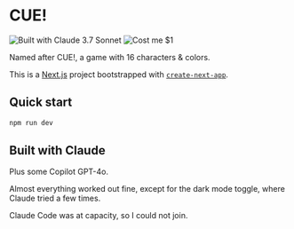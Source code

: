 # CUE!

![Built with Claude 3.7 Sonnet](https://img.shields.io/badge/Built%20with-Claude%203.7%20Sonnet-cc9b7a?style=for-the-badge&logo=anthropic)
![Cost me $1](https://img.shields.io/badge/Cost%20me-%241-117ACA?style=for-the-badge&logo=chase)


Named after CUE!, a game with 16 characters & colors.

This is a [Next.js](https://nextjs.org) project bootstrapped with [`create-next-app`](https://nextjs.org/docs/app/api-reference/cli/create-next-app).

## Quick start

```bash
npm run dev
```

## Built with Claude

Plus some Copilot GPT-4o.

Almost everything worked out fine, except for the dark mode toggle, where Claude tried a few times.

Claude Code was at capacity, so I could not join.